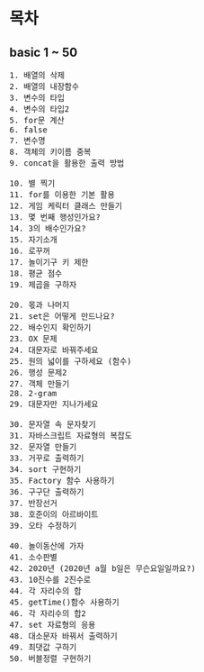 # 목차

## basic 1 ~ 50

<pre>
1. 배열의 삭제
2. 배열의 내장함수
3. 변수의 타입
4. 변수의 타입2
5. for문 계산
6. false
7. 변수명
8. 객체의 키이름 중복
9. concat을 활용한 출력 방법

10. 별 찍기
11. for를 이용한 기본 활용
12. 게임 케릭터 클래스 만들기
13. 몇 번째 행성인가요?
14. 3의 배수인가요?
15. 자기소개
16. 로꾸꺼
17. 놀이기구 키 제한
18. 평균 점수
19. 제곱을 구하자

20. 몫과 나머지
21. set은 어떻게 만드나요?
22. 배수인지 확인하기
23. OX 문제
24. 대문자로 바꿔주세요
25. 원의 넓이를 구하세요 (함수)
26. 행성 문제2
27. 객체 만들기
28. 2-gram
29. 대문자만 지나가세요

30. 문자열 속 문자찾기
31. 자바스크립트 자료형의 복잡도
32. 문자열 만들기
33. 거꾸로 출력하기
34. sort 구현하기
35. Factory 함수 사용하기
36. 구구단 출력하기
37. 반장선거
38. 호준이의 아르바이트
39. 오타 수정하기

40. 놀이동산에 가자
41. 소수판별
42. 2020년 (2020년 a월 b일은 무슨요일일까요?)
43. 10진수를 2진수로
44. 각 자리수의 합
45. getTime()함수 사용하기
46. 각 자리수의 합2
47. set 자료형의 응용
48. 대소문자 바꿔서 출력하기
49. 최댓값 구하기
50. 버블정렬 구현하기

</pre>